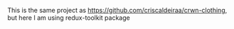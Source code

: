 This is the same project as <a>https://github.com/criscaldeiraa/crwn-clothing</a>, but here I am using redux-toolkit package